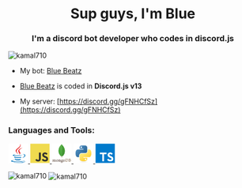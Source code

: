 <h1 align="center">Sup guys, I'm Blue</h1>
<h3 align="center">I'm a discord bot developer who codes in discord.js</h3>

<p align="left"> <img src="https://komarev.com/ghpvc/?username=kamal710&label=Profile%20views&color=0e75b6&style=flat" alt="kamal710" /> </p>

- My bot: [Blue Beatz](https://discord.com/api/oauth2/authorize?client_id=849850184023670796&permissions=8589934591&scope=applications.commands%20bot)

- [Blue Beatz](https://discord.com/api/oauth2/authorize?client_id=849850184023670796&permissions=8589934591&scope=applications.commands%20bot) is coded in  **Discord.js v13**

- My server: [https://discord.gg/gFNHCfSz](https://discord.gg/gFNHCfSz)



<h3 align="left">Languages and Tools:</h3>
<p align="left"> <a href="https://www.java.com" target="_blank"> <img src="https://raw.githubusercontent.com/devicons/devicon/master/icons/java/java-original.svg" alt="java" width="40" height="40"/> </a> <a href="https://developer.mozilla.org/en-US/docs/Web/JavaScript" target="_blank"> <img src="https://raw.githubusercontent.com/devicons/devicon/master/icons/javascript/javascript-original.svg" alt="javascript" width="40" height="40"/> </a> <a href="https://www.mongodb.com/" target="_blank"> <img src="https://raw.githubusercontent.com/devicons/devicon/master/icons/mongodb/mongodb-original-wordmark.svg" alt="mongodb" width="40" height="40"/> </a> <a href="https://www.python.org" target="_blank"> <img src="https://raw.githubusercontent.com/devicons/devicon/master/icons/python/python-original.svg" alt="python" width="40" height="40"/> </a> <a href="https://www.typescriptlang.org/" target="_blank"> <img src="https://raw.githubusercontent.com/devicons/devicon/master/icons/typescript/typescript-original.svg" alt="typescript" width="40" height="40"/> </a> </p>

<p><img align="left" src="https://github-readme-stats.vercel.app/api/top-langs?username=kamal710&show_icons=true&locale=en&layout=compact" alt="kamal710" /></p>

<p>&nbsp;<img align="center" src="https://github-readme-stats.vercel.app/api?username=kamal710&show_icons=true&locale=en" alt="kamal710" /></p>
